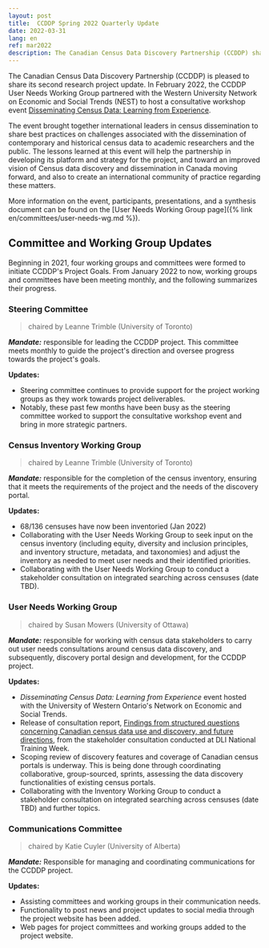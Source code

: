 ```yaml
---
layout: post
title:  CCDDP Spring 2022 Quarterly Update
date: 2022-03-31
lang: en
ref: mar2022
description: The Canadian Census Data Discovery Partnership (CCDDP) shares its quarterly project update, March 2022.
---
```


The Canadian Census Data Discovery Partnership (CCDDP) is pleased to share its second research project update. In February 2022, the CCDDP User Needs Working Group partnered with the Western University Network on Economic and Social Trends (NEST) to host a consultative workshop event <!--more-->[Disseminating Census Data: Learning from Experience](https://observatory.uwo.ca/workshops/index.html).

The event brought together international leaders in census dissemination to share best practices on challenges associated with the dissemination of contemporary and historical census data to academic researchers and the public. The lessons learned at this event will help the partnership in developing its platform and strategy for the project, and toward an improved vision of Census data discovery and dissemination in Canada moving forward, and also to create an international community of practice regarding these matters.

More information on the event, participants, presentations, and a synthesis document can be found on the [User Needs Working Group page]({% link en/committees/user-needs-wg.md %}).

## Committee and Working Group Updates

Beginning in 2021, four working groups and committees were formed to initiate CCDDP's Project Goals. From January 2022 to now, working groups and committees have been meeting monthly, and the following summarizes their progress.

### Steering Committee

> chaired by Leanne Trimble (University of Toronto)

***Mandate:*** responsible for leading the CCDDP project. This committee meets monthly to guide the project's direction and oversee progress towards the project's goals.

**Updates:**

- Steering committee continues to provide support for the project working groups as they work towards project deliverables.
- Notably, these past few months have been busy as the steering committee worked to support the consultative workshop event and bring in more strategic partners.

### Census Inventory Working Group

> chaired by Leanne Trimble (University of Toronto)

***Mandate:*** responsible for the completion of the census inventory, ensuring that it meets the requirements of the project and the needs of the discovery portal.

**Updates:**

- 68/136 censuses have now been inventoried (Jan 2022)
- Collaborating with the User Needs Working Group to seek input on the census inventory (including equity, diversity and inclusion principles, and inventory structure, metadata, and taxonomies) and adjust the inventory as needed to meet user needs and their identified priorities.
- Collaborating with the User Needs Working Group to conduct a stakeholder consultation on integrated searching across censuses (date TBD).

### User Needs Working Group

> chaired by Susan Mowers (University of Ottawa)

***Mandate:*** responsible for working with census data stakeholders to carry out user needs consultations around census data discovery, and subsequently, discovery portal design and development, for the CCDDP project.

**Updates:**

- *Disseminating Census Data: Learning from Experience* event hosted with the University of Western Ontario's Network on Economic and Social Trends.
- Release of consultation report, [Findings from structured questions concerning Canadian census data use and discovery, and future directions](https://docs.google.com/viewer?url=https://github.com/census-recensement/census-recensement.github.io/raw/master/_docs/2022-03-17-findings-from-structured-questions.pdf), from the stakeholder consultation conducted at DLI National Training Week.
- Scoping review of discovery features and coverage of Canadian census portals is underway. This is being done through coordinating collaborative, group-sourced, sprints, assessing the data discovery functionalities of existing census portals.
- Collaborating with the Inventory Working Group to conduct a stakeholder consultation on integrated searching across censuses (date TBD) and further topics.

### Communications Committee

> chaired by Katie Cuyler (University of Alberta)

***Mandate:*** Responsible for managing and coordinating communications for the CCDDP project.

**Updates:**

- Assisting committees and working groups in their communication needs.
- Functionality to post news and project updates to social media through the project website has been added.
- Web pages for project committees and working groups added to the project website.
